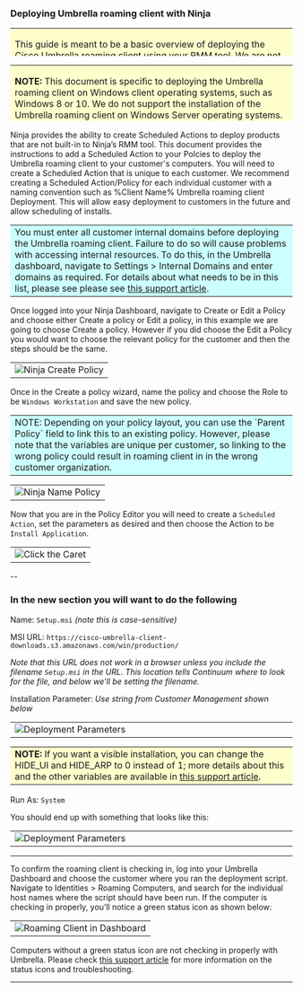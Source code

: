 ### Deploying Umbrella roaming client with Ninja
<div>
<table style="height: 50px; width: 100%">
	<tbody>
		<tr>
			<td bgcolor="#ffffcc">
				<p> This guide is meant to be a basic overview of deploying the Cisco Umbrella roaming client using your RMM tool. We are not able to provide comprehensive support for Ninja, but there is  <a href="https://ninjarmm.zendesk.com/hc/en-us/categories/200886343-Documents">further documentation</a> available related to deployment in Ninja.</p>
			</td>
		</tr>
	</tbody>
</table>
</div>
<div>
<table style="height: 100px; width: 100%">
	<tbody>
		<tr>
			<td bgcolor="#ffffcc">
				<p><strong>NOTE:</strong> This document is specific to deploying the Umbrella roaming client on Windows client operating systems, such as Windows 8 or 10. We do not support the installation of the Umbrella roaming client on Windows Server operating systems. A list of prerequisites is available <a href="https://docs.umbrella.com/product/msp/prerequisites/">here</a>. This document assumes you've read these prerequisistes and have opened the appropriate firewall ports</p>
			</td>
		</tr>
	</tbody>
</table>
</div>
Ninja provides the ability to create Scheduled Actions to deploy products that are not built-in to Ninja’s RMM tool.  This document provides the instructions to add a Scheduled Action to your Polcies to deploy the Umbrella roaming client to your customer's computers. You will need to create a Scheduled Action that is unique to each customer. We recommend creating a Scheduled Action/Policy for each individual customer with a naming convention such as %Client Name% Umbrella roaming client Deployment. This will allow easy deployment to customers in the future and allow scheduling of installs.
<p>

<div>
<table style="align:center"><colgroup><col width="624" /></colgroup>
	<tbody>
		<tr>
			<td bgcolor="#ccffff">You must enter all customer internal domains before deploying the Umbrella roaming client. Failure to do so will cause problems with accessing internal resources. To do this, in the Umbrella dashboard, navigate to Settings > Internal Domains and enter domains as required. For details about what needs to be in this list, please see please see <a href="https://docs.umbrella.com/product/msp/appendix-d-internal-domains/">this support article</a>.
			</td>
		</tr>
	</tbody>
</table>
</div>

Once logged into your Ninja Dashboard, navigate to Create or Edit a Policy and choose either Create a policy or Edit a policy, in this example we are going to choose Create a policy. However if you did choose the Edit a Policy you would want to choose the relevant policy for the customer and then the steps should be the same. 

<table style="width:100%">
	<tbody>
		<tr>
			<td>
				<img src="docs/NinjaCreatePolicy.png" border="0" alt="Ninja Create Policy">
			</td>
		</tr>
	</tbody>
</table>

Once in the Create a policy wizard, name the policy and choose the Role to be `Windows Workstation` and save the new policy. 

<div>
<table style="align:center"><colgroup><col width="624" /></colgroup>
    <tbody>
        <tr>
            <td bgcolor="#ccffff">NOTE: Depending on your policy layout, you can use the `Parent Policy` field to link this to an existing policy. However, please note that the  variables are unique per customer, so linking to the wrong policy could result in roaming client in in the wrong customer organization.
            </td>
        </tr>
    </tbody>
</table>
</div>

<table style="width:50%">
	<tbody>
		<tr>
			<td>
				<img src="docs/NinjaNamePolicy.png" border="0" alt="Ninja Name Policy">
			</td>
		</tr>
	</tbody>
</table>

Now that you are in the Policy Editor you will need to create a `Scheduled Action`, set the parameters as desired and then choose the Action to be `Install Application`.

<table style="width:75%">
	<tbody>
		<tr>
			<td>
				<img src="docs/NinjaScheduledAction.png" border="0" alt="Click the Caret">
			</td>
		</tr>
	</tbody>
</table>

--

### In the new section you will want to do the following

Name: `Setup.msi`  _(note this is case-sensitive)_

MSI URL: `https://cisco-umbrella-client-downloads.s3.amazonaws.com/win/production/`


_Note that this URL does not work in a browser unless you include the filename `Setup.msi` in the URL. This location tells Continuum where to look for the file, and below we'll be setting the filename._


Installation Parameter: _Use string from Customer Management shown below_

<table style="align:center"><colgroup><col width="624" /></colgroup>
	<tbody>
		<tr>
			<td>
				<img src="docs/RoamingParameters.png" border="0" alt="Deployment Parameters">
			</td>
		</tr>
  </tbody>
</table>

<table style="height: 70px; width: 100%">
	<tbody>
		<tr>
			<td bgcolor="#ffffcc">
				<strong>NOTE:</strong> If you want a visible installation, you can change the HIDE_UI and HIDE_ARP to 0 instead of 1; more details about this and the other variables are available in <a href="https://docs.umbrella.com/product/msp/automated-deployment/#section-deployment-parameters">this support article</a>.
			</td>
		</tr>
	</tbody>
</table>

Run As: `System`

You should end up with something that looks like this:

<table style="align:center"><colgroup><col width="624" /></colgroup>
	<tbody>
		<tr>
			<td>
				<img src="docs/NinjaParameters.png" border="0" alt="Deployment Parameters">
			</td>
		</tr>
  </tbody>
</table>

- - -

To confirm the roaming client is checking in, log into your Umbrella Dashboard and choose the customer where you ran the deployment script. Navigate to Identities > Roaming Computers, and search for the individual host names where the script should have been run.  If the computer is checking in properly, you’ll notice a green status icon as shown below:  

<table style="width:100%">
	<tbody>
		<tr>
			<td>
				<img src="docs/PolicyStatus.png" border="0" alt="Roaming Client in Dashboard">
			</td>
		</tr>
	</tbody>
</table>

Computers without a green status icon are not checking in properly with Umbrella.  Please check [this support article](https://docs.umbrella.com/product/msp/appendix-a-status-and-functionality/) for more information on the status icons and troubleshooting.

---
